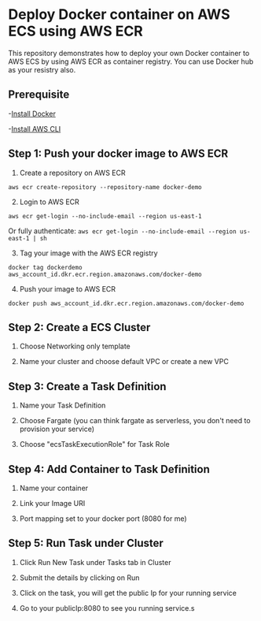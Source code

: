 # Deploy Docker container on AWS ECS using AWS ECR

This repository demonstrates how to deploy your own Docker container to AWS ECS by using AWS ECR as container registry.
You can use Docker hub as your resistry also.

## Prerequisite

-[Install Docker](https://docs.docker.com/install/)

-[Install AWS CLI](https://docs.aws.amazon.com/cli/latest/userguide/cli-chap-install.html)

## Step 1: Push your docker image to AWS ECR

1. Create a repository on AWS ECR

`aws ecr create-repository --repository-name docker-demo`

2. Login to AWS ECR

`aws ecr get-login --no-include-email --region us-east-1`

Or fully authenticate: `aws ecr get-login --no-include-email --region us-east-1 | sh`

3. Tag your image with the AWS ECR registry

`docker tag dockerdemo aws_account_id.dkr.ecr.region.amazonaws.com/docker-demo`

4. Push your image to AWS ECR

`docker push aws_account_id.dkr.ecr.region.amazonaws.com/docker-demo`

## Step 2: Create a ECS Cluster

1. Choose Networking only template

2. Name your cluster and choose default VPC or create a new VPC

## Step 3: Create a Task Definition

1. Name your Task Definition

2. Choose Fargate (you can think fargate as serverless, you don't need to provision your service)

3. Choose "ecsTaskExecutionRole" for Task Role

## Step 4: Add Container to Task Definition

1. Name your container

2. Link your Image URI

3. Port mapping set to your docker port (8080 for me)

## Step 5: Run Task under Cluster

1. Click Run New Task under Tasks tab in Cluster

2. Submit the details by clicking on Run

3. Click on the task, you will get the public Ip for your running service

4. Go to your publicIp:8080 to see you running service.s
